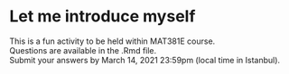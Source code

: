 # Let me introduce myself

This is a fun activity to be held within MAT381E course.  
Questions are available in the .Rmd file.   
Submit your answers by March 14, 2021 23:59pm (local time in Istanbul).
